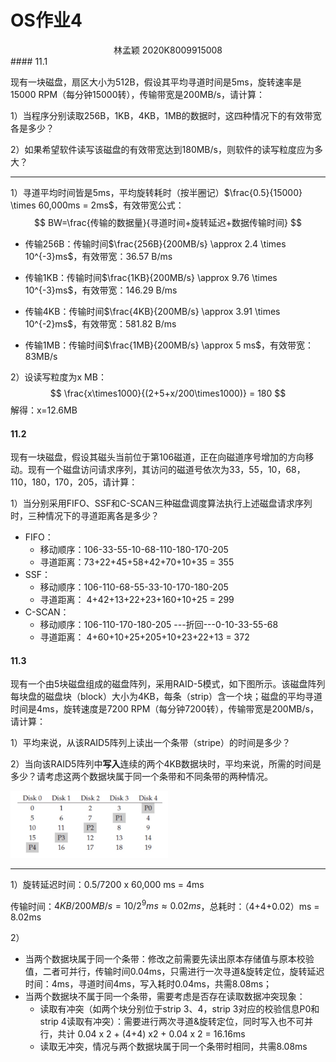 # OS作业4
<center>
    林孟颖 2020K8009915008
</center>
#### 11.1 

现有一块磁盘，扇区大小为512B，假设其平均寻道时间是5ms，旋转速率是15000 RPM（每分钟15000转），传输带宽是200MB/s，请计算：

1）当程序分别读取256B，1KB，4KB，1MB的数据时，这四种情况下的有效带宽各是多少？

2）如果希望软件读写该磁盘的有效带宽达到180MB/s，则软件的读写粒度应为多大？

---

1）寻道平均时间皆是5ms，平均旋转耗时（按半圈记）$\frac{0.5}{15000} \times 60,000ms = 2ms$，有效带宽公式：
$$
BW=\frac{传输的数据量}{寻道时间+旋转延迟+数据传输时间}
$$

- 传输256B：传输时间$\frac{256B}{200MB/s} \approx 2.4 \times 10^{-3}ms$，有效带宽：36.57 B/ms
- 传输1KB：传输时间$\frac{1KB}{200MB/s} \approx 9.76 \times 10^{-3}ms$，有效带宽：146.29 B/ms

- 传输4KB：传输时间$\frac{4KB}{200MB/s} \approx 3.91 \times 10^{-2}ms$，有效带宽：581.82 B/ms
- 传输1MB：传输时间$\frac{1MB}{200MB/s} \approx 5 ms$，有效带宽：83MB/s

2）设读写粒度为x MB：
$$
\frac{x\times1000}{(2+5+x/200\times1000)} = 180
$$
解得：x=12.6MB

#### 11.2 

现有一块磁盘，假设其磁头当前位于第106磁道，正在向磁道序号增加的方向移动。现有一个磁盘访问请求序列，其访问的磁道号依次为33，55，10，68，110，180，170，205，请计算：

1）当分别采用FIFO、SSF和C-SCAN三种磁盘调度算法执行上述磁盘请求序列时，三种情况下的寻道距离各是多少？

- FIFO：
  - 移动顺序：106-33-55-10-68-110-180-170-205
  - 寻道距离：73+22+45+58+42+70+10+35 = 355
- SSF：
  - 移动顺序：106-110-68-55-33-10-170-180-205
  - 寻道距离： 4+42+13+22+23+160+10+25 = 299
- C-SCAN：
  - 移动顺序：106-110-170-180-205 ---折回---0-10-33-55-68
  - 寻道距离： 4+60+10+25+205+10+23+22+13 = 372

 

#### 11.3 

现有一个由5块磁盘组成的磁盘阵列，采用RAID-5模式，如下图所示。该磁盘阵列每块盘的磁盘块（block）大小为4KB，每条（strip）含一个块；磁盘的平均寻道时间是4ms，旋转速度是7200 RPM（每分钟7200转），传输带宽是200MB/s，请计算：

1）平均来说，从该RAID5阵列上读出一个条带（stripe）的时间是多少？

2）当向该RAID5阵列中**写入**连续的两个4KB数据块时，平均来说，所需的时间是多少？请考虑这两个数据块属于同一个条带和不同条带的两种情况。

<img src="OS-HW11.pic/wps1.png" alt="img" style="zoom:33%;" />

---

1）旋转延迟时间：0.5/7200 x 60,000 ms = 4ms

传输时间：$4KB / 200MB/s = 10/2^9 ms \approx 0.02ms$，总耗时：（4+4+0.02）ms = 8.02ms

2）

- 当两个数据块属于同一个条带：修改之前需要先读出原本存储值与原本校验值，二者可并行，传输时间0.04ms，只需进行一次寻道&旋转定位，旋转延迟时间：4ms，寻道时间4ms，写入耗时0.04ms，共需8.08ms；
- 当两个数据块不属于同一个条带，需要考虑是否存在读取数据冲突现象：
  - 读取有冲突（如两个块分别位于strip 3、4，strip 3对应的校验信息P0和strip 4读取有冲突）：需要进行两次寻道&旋转定位，同时写入也不可并行，共计 0.04 x 2 + (4+4) x2 + 0.04 x 2 = 16.16ms
  - 读取无冲突，情况与两个数据块属于同一个条带时相同，共需8.08ms
